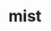 # mist

<!--
NOTE: Do some more research into this function
ROLE: This function works so and so
TEST: -> WORKS
-->
